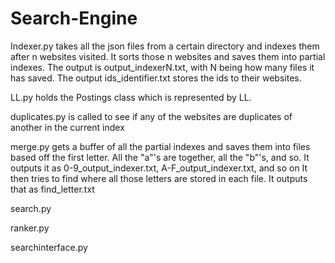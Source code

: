 # Search-Engine

Indexer.py takes all the json files from a certain directory and indexes them after n websites visited.
It sorts those n websites and saves them into partial indexes. 
The output is output_indexerN.txt, with N being how many files it has saved. 
The output ids_identifier.txt stores the ids to their websites.


LL.py holds the Postings class which is represented by LL.


duplicates.py is called to see if any of the websites are duplicates of another in the current index


merge.py gets a buffer of all the partial indexes and saves them into files based off the first letter.
All the "a"'s are together, all the "b"'s, and so. 
It outputs it as 0-9_output_indexer.txt, A-F_output_indexer.txt, and so on
It then tries to find where all those letters are stored in each file. It outputs that as find_letter.txt


search.py


ranker.py


searchinterface.py


